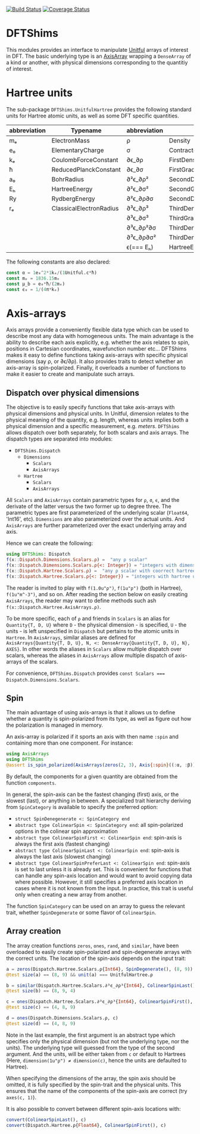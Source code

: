 [![Build Status](https://travis-ci.org/mdavezac/DFTShims.jl.svg?branch=master)](https://travis-ci.org/mdavezac/DFTShims.jl)
[![Coverage Status](https://coveralls.io/repos/mdavezac/DFTShims.jl/badge.svg)](https://coveralls.io/r/mdavezac/DFTShims.jl)

# DFTShims

This modules provides an interface to manipulate
[Unitful](https://github.com/ajkeller34/Unitful.jl) arrays of interest in DFT.  The basic
underlying type is an [AxisArray](https://github.com/JuliaArrays/AxisArrays.jl) wrapping a
`DenseArray` of a kind or another, with physical dimensions corresponding to the quantitiy
of interest.

# Hartree units

The sub-package `DFTShims.UnitfulHartree` provides the following standard units for Hartree
atomic units, as well as some DFT specific quantities.

| abbreviation | Typename                | abbreviation | Typename                        |
|--------------|-------------------------|--------------|---------------------------------|
| mₑ           | ElectronMass            | ρ            | Density                         |
| e₀           | ElementaryCharge        | σ            | ContractedDensityGradient       |
| kₑ           | CoulombForceConstant    | ∂ϵ_∂ρ        | FirstDensityDerivative          |
| ħ            | ReducedPlanckConstant   | ∂ϵ_∂σ        | FirstGradientDerivative         |
| a₀           | BohrRadius              | ∂²ϵ_∂ρ²      | SecondDensityDerivative         |
| Eₕ           | HartreeEnergy           | ∂²ϵ_∂σ²      | SecondGradientDerivative        |
| Ry           | RydbergEnergy           | ∂²ϵ_∂ρ∂σ     | SecondDensityGradientDerivative |
| rₑ           | ClassicalElectronRadius | ∂³ϵ_∂ρ³      | ThirdDensityDerivative          |
|              |                         | ∂³ϵ_∂σ³      | ThirdGradientDerivative         |
|              |                         | ∂³ϵ_∂ρ²∂σ    | ThirdDensity2GradientDerivative |
|              |                         | ∂³ϵ_∂ρ∂σ²    | ThirdDensityGradient2Derivative |
|              |                         | ϵ(=== Eₕ)    | HartreeEnergy                   |

The following constants are also declared:

~~~Julia
const α = 1e₀^2*1kₑ/(1Unitful.c*ħ)
const mₚ = 1836.15mₑ
const μ_b = e₀*ħ/(2mₑ)
const ϵ₀ = 1/(4π*kₑ)
~~~

# Axis-arrays

Axis arrays provide a conveniently flexible data type which can be used to describe most any
data with homogeneous units. The main advantage is the ability to describe each axis
explicitly, e.g. whether the axis relates to spin, positions in Cartesian coordinates,
wavefunction number etc... DFTShims makes it easy to define functions taking axis-arrays
with specific physical dimensions (say ρ, or ∂ϵ/∂ρ). It also provides traits to detect
whether an axis-array is spin-polarized. Finally, it overloads a number of functions to make
it easier to create and manipulate such arrays.

## Dispatch over physical dimensions

The objective is to easily specify functions that take axis-arrays with physical dimensions
and physical units. In Unitful, dimension relates to the physical meaning of the quantity,
e.g. length, whereas units implies both a physical dimension and a specific measurement,
e.g. _meters_. `DFTShims` allows dispatch over both separately, for both scalars and axis
arrays. The dispatch types are separated into modules:

- `DFTShims.Dispatch`
  * `Dimensions`
    + `Scalars`
    + `AxisArrays`
  * `Hartree`
    + `Scalars`
    + `AxisArrays`

All `Scalars` and `AxisArrays` contain parametric types for `ρ`, `σ`, `ϵ`, and the derivate
of the latter versus the two former up to degree three. The parametric types are first
parameterized of the underlying scalar (`Float64`, 'Int16', etc). `Dimensions` are
also parameterized over the actual units. And `AxisArrays` are further parameterized over
the exact underlying array and axis.

Hence we can create the following:

~~~Julia
using DFTShims: Dispatch
f(x::Dispatch.Dimensions.Scalars.ρ) =  "any ρ scalar"
f(x::Dispatch.Dimensions.Scalars.ρ{<: Integer}) = "integers with dimension ρ"
f(x::Dispatch.Hartree.Scalars.ρ) =  "any ρ scalar with coorrect hartree units"
f(x::Dispatch.Hartree.Scalars.ρ{<: Integer}) = "integers with hartree units ρ"
~~~

The reader is invited to play with `f(1.0u"ρ")`, `f(1u"ρ")` (both in Hartree),
`f(1u"m^-3")`, and so on. After reading the section below on easily creating `AxisArrays`,
the reader may want to define methods such ash `f(x::Dispatch.Hartree.AxisArrays.ρ)`.

To be more specific, each of `ρ` and friends in `Scalars` is an alias for
`Quantity{T, D, U}` where `D` - the physical dimension - is specified, `U` - the units - is
left unspecified in `Dispatch` but pertains to the atomic units in `Hartree`. In
`AxisArrays`, similar aliases are defined for
`AxisArrays{Quantity{T, D, U}, N, <: DenseArray{Quantity{T, D, U}, N}, AXES}`. In
other words the aliases in `Scalars` allow multiple dispatch over scalars, whereas the
aliases in `AxisArrays` allow multiple dispatch of axis-arrays of the scalars.

For convenience, `DFTShims.Dispatch` provides
`const Scalars === Dispatch.Dimensions.Scalars`.

## Spin

The main advantage of using axis-arrays is that it allows us to define whether a quantity is
spin-polarized from its type, as well as figure out how the polarization is managed in
memory.

An axis-array is polarized if it sports an axis with then name `:spin` and containing more
than one component. For instance:

~~~Julia
using AxisArrays
using DFTShims
@assert is_spin_polarized(AxisArrays(zeros(2, 3), Axis{:spin}((:α, :β))))
~~~

By default, the components for a given quantity are obtained from the function `components`.

In general, the spin-axis can be the fastest changing (first) axis, or the slowest (last),
or anything in between. A specialized trait hierarchy deriving from `SpinCategory` is
available to specify the preferred option:

- `struct SpinDenegenerate <: SpinCategory end`
- `abstract type ColinearSpin <: SpinCategory end`: all spin-polarized options in the
colinear spin approximation
- `abstract type ColinearSpinFirst <: ColinearSpin end`: spin-axis is always the first axis
(fastest changing)
- `abstract type ColinearSpinLast <: ColinearSpin end`: spin-axis is always the last axis
(slowest changing)
- `abstract type ColinearSpinPreferLast <: ColinearSpin end`: spin-axis is set to last
unless it is already set. This is convenient for functions that can handle any spin-axis
location and would want to avoid copying data where possible. However, it still specifies
a preferred axis location in cases where it is not known from the input. In practice, this
trait is useful only when creating a new array from another.

The function `SpinCategory` can be used on an array to guess the relevant trait, whether
`SpinDegenerate` or some flavor of `ColinearSpin`. 

## Array creation

The array creation functions `zeros`, `ones`, `rand`, and `similar`, have been overloaded to
easily create spin-polarized and spin-degenerate arrays with the correct units. The location
of the spin-axis depends on the input trait:

```Julia
a = zeros(Dispatch.Hartree.Scalars.ρ{Int64}, SpinDegenerate(), (8, 9))
@test size(a) == (8, 9) && unit(a) === UnitfulHartree.ρ

b = similar(Dispatch.Hartree.Scalars.∂³ϵ_∂ρ³{Int64}, ColinearSpinLast(), (8, 9))
@test size(b) == (8, 9, 4)

c = ones(Dispatch.Hartree.Scalars.∂³ϵ_∂ρ³{Int64}, ColinearSpinFirst(), b)
@test size(c) == (4, 8, 9)

d = ones(Dispatch.Dimensions.Scalars.ρ, c)
@test size(d) == (4, 8, 9)
```

Note in the last example, the first argument is an abstract type which specifies only the
physical dimension (but not the underlying type, nor the units). The underlying type will
guessed from the type of the second argument. And the units, will be either taken from `c`
or default to Hartrees (Here, `dimension(1u"ρ") ≠ dimension(c)`, hence the units are
defaulted to Hartree).

When specifying the dimensions of the array, the spin axis should be omitted, it is fully
specified by the spin-trait and the physical units. This ensures that the name of the
components of the spin-axis are correct (try `axes(c, 1)`).

It is also possible to convert between different spin-axis locations with:

```Julia
convert(ColinearSpinLast(), c)
convert(Dispatch.Hartree.ρ{Float64}, ColinearSpinFirst(), c)
```

